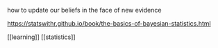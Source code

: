 how to update our beliefs in the face of new evidence

https://statswithr.github.io/book/the-basics-of-bayesian-statistics.html

[[learning]]
[[statistics]]